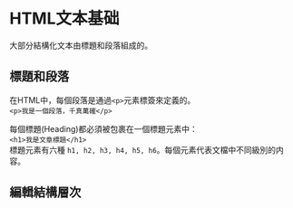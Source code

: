 # HTML文本基础
  大部分結構化文本由標題和段落組成的。

標題和段落     
-----------------------------------------------------------
在HTML中，每個段落是通過`<p>`元素標簽來定義的。    
`<p>我是一個段落，千真萬確</p>`    

每個標題(Heading)都必須被包裹在一個標題元素中：     
`<h1>我是文章標題</h1>`     
標題元素有六種 `h1, h2, h3, h4, h5, h6`。每個元素代表文檔中不同級別的内容。        

編輯結構層次    
---------------------------------------------------------------
